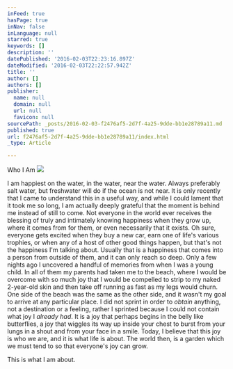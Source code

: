 ```yaml
---
inFeed: true
hasPage: true
inNav: false
inLanguage: null
starred: true
keywords: []
description: ''
datePublished: '2016-02-03T22:23:16.897Z'
dateModified: '2016-02-03T22:22:57.942Z'
title: ''
author: []
authors: []
publisher:
  name: null
  domain: null
  url: null
  favicon: null
sourcePath: _posts/2016-02-03-f2476af5-2d7f-4a25-9dde-bb1e28789a11.md
published: true
url: f2476af5-2d7f-4a25-9dde-bb1e28789a11/index.html
_type: Article

---
```

Who I Am
![](https://the-grid-user-content.s3-us-west-2.amazonaws.com/42ac9e69-b682-4be5-ad09-1bca61321613.jpg)

I am happiest on the water, in the water, near the water.  Always preferably salt water, but freshwater will do if the ocean is not near.  It is only recently that I came to understand this in a useful way, and while I could lament that it took me so long, I am actually deeply grateful that the moment is behind me instead of still to come.  Not everyone in the world ever receives the blessing of truly and intimately knowing happiness when they grow up, where it comes from for them, or even necessarily that it exists.  Oh sure, everyone gets excited when they buy a new car, earn one of life's various trophies, or when any of a host of other good things happen, but that's not the happiness I'm talking about.  Usually that is a happiness that comes into a person from outside of them, and it can only reach so deep.  Only a few nights ago I uncovered a handful of memories from when I was a young child.  In all of them my parents had taken me to the beach, where I would be overcome with so much joy that I would be compelled to strip to my naked 2-year-old skin and then take off running as fast as my legs would churn.  One side of the beach was the same as the other side, and it wasn't my goal to arrive at any particular place.  I did not sprint in order to _obtain_ anything, not a destination or a feeling, rather I sprinted because I could not contain what joy I _already had_.  It is a joy that perhaps begins in the belly like butterflies, a joy that wiggles its way up inside your chest to burst from your lungs in a shout and from your face in a smile.  Today, I believe that this joy is who we are, and it is what life is about.  The world then, is a garden which we must tend to so that everyone's joy can grow.

This is what I am about.